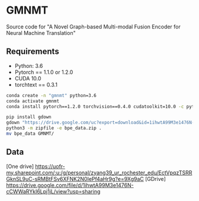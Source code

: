 # GMNMT
Source code for "A Novel Graph-based Multi-modal Fusion Encoder for Neural Machine Translation"

## Requirements

* Python: 3.6
* Pytorch == 1.1.0 or 1.2.0
* CUDA 10.0
* torchtext == 0.3.1

```bash
conda create -n "gmnmt" python=3.6
conda activate gmnmt
conda install pytorch==1.2.0 torchvision==0.4.0 cudatoolkit=10.0 -c pytorch

pip install gdown
gdown "https://drive.google.com/uc?export=download&id=1ihwtA99M3e1476N-cCWWaRYkI6Lpj1jL"
python3 -m zipfile -e bpe_data.zip .
mv bpe_data GMNMT/
```
## Data
[One drive]  https://uofr-my.sharepoint.com/:u:/g/personal/zyang39_ur_rochester_edu/EctVpqzTSRRGknSL9uC-sRMBtFSv6XFNK2N0IePf4aHr9g?e=9Xg9aC
[GDrive]
https://drive.google.com/file/d/1ihwtA99M3e1476N-cCWWaRYkI6Lpj1jL/view?usp=sharing
